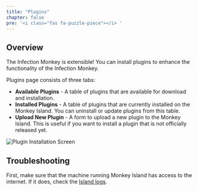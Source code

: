 ```yaml
---
title: "Plugins"
chapter: false
pre: '<i class="fas fa-puzzle-piece"></i> '
---
```


## Overview

The Infection Monkey is extensible! You can install plugins to enhance the functionality of the Infection Monkey.

Plugins page consists of three tabs:

- **Available Plugins** - A table of plugins that are available for download and installation.
- **Installed Plugins** - A table of plugins that are currently installed on the Monkey Island. You can
 uninstall or update plugins from this table.
- **Upload New Plugin** - A form to upload a new plugin to the Monkey Island. This is useful if you
 want to install a plugin that is not officially released yet.

![Plugin Installation Screen](/images/island/plugins-page/plugin-installation.PNG "Plugin Installation")

## Troubleshooting

First, make sure that the machine running Monkey Island has access to the internet. If it does,
check the [Island logs](/reference/logs/).
